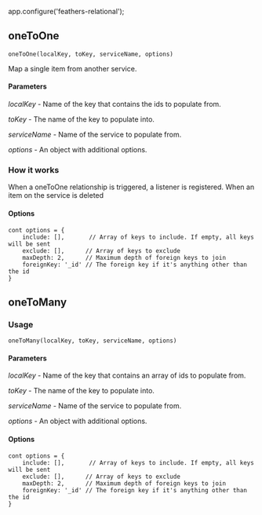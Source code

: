 app.configure('feathers-relational');


## oneToOne

```JS
oneToOne(localKey, toKey, serviceName, options)
```
Map a single item from another service.

#### Parameters

*localKey* - Name of the key that contains the ids to populate from.

*toKey* - The name of the key to populate into.

*serviceName* - Name of the service to populate from.

*options* - An object with additional options.

### How it works
When a oneToOne relationship is triggered, a listener is registered. When an item on the service is deleted

#### Options
```JS
cont options = {
    include: [],       // Array of keys to include. If empty, all keys will be sent
    exclude: [],      // Array of keys to exclude
    maxDepth: 2,      // Maximum depth of foreign keys to join
    foreignKey: '_id' // The foreign key if it's anything other than the id
}
```

## oneToMany

### Usage
```JS
oneToMany(localKey, toKey, serviceName, options)
```

#### Parameters

*localKey* - Name of the key that contains an array of ids to populate from.

*toKey* - The name of the key to populate into.

*serviceName* - Name of the service to populate from.

*options* - An object with additional options.


#### Options
```JS
cont options = {
    include: [],       // Array of keys to include. If empty, all keys will be sent
    exclude: [],      // Array of keys to exclude
    maxDepth: 2,      // Maximum depth of foreign keys to join
    foreignKey: '_id' // The foreign key if it's anything other than the id
}
```



